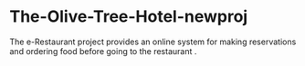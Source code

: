 # The-Olive-Tree-Hotel-newproj #
The e-Restaurant project provides an online system for making reservations and ordering food before going to the restaurant .
